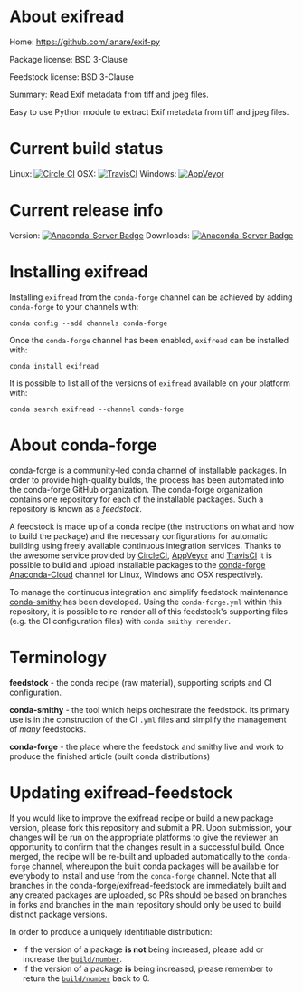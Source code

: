 About exifread
==============

Home: https://github.com/ianare/exif-py

Package license: BSD 3-Clause

Feedstock license: BSD 3-Clause

Summary: Read Exif metadata from tiff and jpeg files.

Easy to use Python module to extract Exif metadata from tiff and jpeg files.


Current build status
====================

Linux: [![Circle CI](https://circleci.com/gh/conda-forge/exifread-feedstock.svg?style=shield)](https://circleci.com/gh/conda-forge/exifread-feedstock)
OSX: [![TravisCI](https://travis-ci.org/conda-forge/exifread-feedstock.svg?branch=master)](https://travis-ci.org/conda-forge/exifread-feedstock)
Windows: [![AppVeyor](https://ci.appveyor.com/api/projects/status/github/conda-forge/exifread-feedstock?svg=True)](https://ci.appveyor.com/project/conda-forge/exifread-feedstock/branch/master)

Current release info
====================
Version: [![Anaconda-Server Badge](https://anaconda.org/conda-forge/exifread/badges/version.svg)](https://anaconda.org/conda-forge/exifread)
Downloads: [![Anaconda-Server Badge](https://anaconda.org/conda-forge/exifread/badges/downloads.svg)](https://anaconda.org/conda-forge/exifread)

Installing exifread
===================

Installing `exifread` from the `conda-forge` channel can be achieved by adding `conda-forge` to your channels with:

```
conda config --add channels conda-forge
```

Once the `conda-forge` channel has been enabled, `exifread` can be installed with:

```
conda install exifread
```

It is possible to list all of the versions of `exifread` available on your platform with:

```
conda search exifread --channel conda-forge
```


About conda-forge
=================

conda-forge is a community-led conda channel of installable packages.
In order to provide high-quality builds, the process has been automated into the
conda-forge GitHub organization. The conda-forge organization contains one repository
for each of the installable packages. Such a repository is known as a *feedstock*.

A feedstock is made up of a conda recipe (the instructions on what and how to build
the package) and the necessary configurations for automatic building using freely
available continuous integration services. Thanks to the awesome service provided by
[CircleCI](https://circleci.com/), [AppVeyor](http://www.appveyor.com/)
and [TravisCI](https://travis-ci.org/) it is possible to build and upload installable
packages to the [conda-forge](https://anaconda.org/conda-forge)
[Anaconda-Cloud](http://docs.anaconda.org/) channel for Linux, Windows and OSX respectively.

To manage the continuous integration and simplify feedstock maintenance
[conda-smithy](http://github.com/conda-forge/conda-smithy) has been developed.
Using the ``conda-forge.yml`` within this repository, it is possible to re-render all of
this feedstock's supporting files (e.g. the CI configuration files) with ``conda smithy rerender``.


Terminology
===========

**feedstock** - the conda recipe (raw material), supporting scripts and CI configuration.

**conda-smithy** - the tool which helps orchestrate the feedstock.
                   Its primary use is in the construction of the CI ``.yml`` files
                   and simplify the management of *many* feedstocks.

**conda-forge** - the place where the feedstock and smithy live and work to
                  produce the finished article (built conda distributions)


Updating exifread-feedstock
===========================

If you would like to improve the exifread recipe or build a new
package version, please fork this repository and submit a PR. Upon submission,
your changes will be run on the appropriate platforms to give the reviewer an
opportunity to confirm that the changes result in a successful build. Once
merged, the recipe will be re-built and uploaded automatically to the
`conda-forge` channel, whereupon the built conda packages will be available for
everybody to install and use from the `conda-forge` channel.
Note that all branches in the conda-forge/exifread-feedstock are
immediately built and any created packages are uploaded, so PRs should be based
on branches in forks and branches in the main repository should only be used to
build distinct package versions.

In order to produce a uniquely identifiable distribution:
 * If the version of a package **is not** being increased, please add or increase
   the [``build/number``](http://conda.pydata.org/docs/building/meta-yaml.html#build-number-and-string).
 * If the version of a package **is** being increased, please remember to return
   the [``build/number``](http://conda.pydata.org/docs/building/meta-yaml.html#build-number-and-string)
   back to 0.
